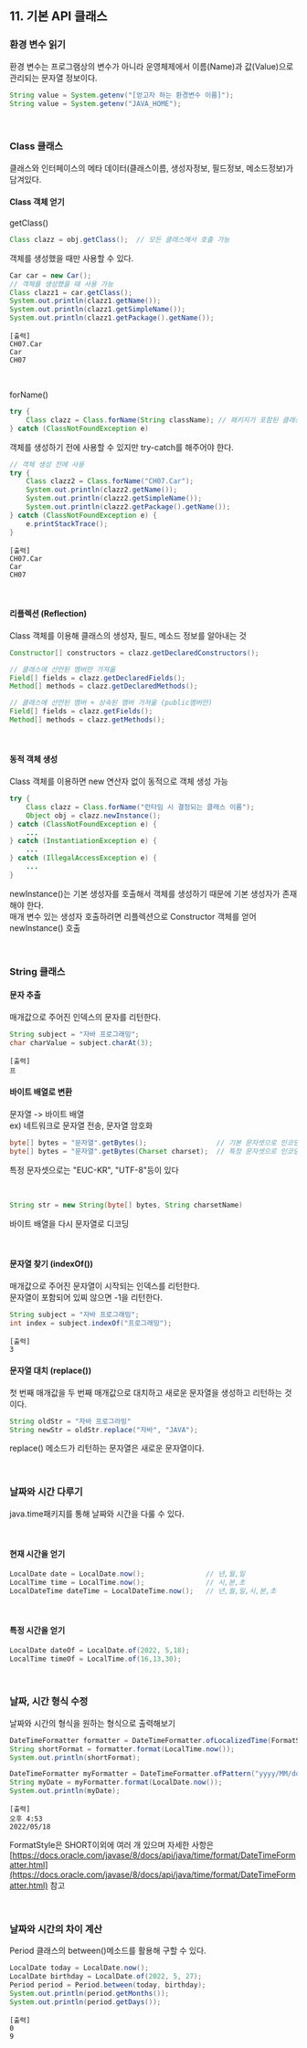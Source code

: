 ## 11. 기본 API 클래스

### 환경 변수 읽기
환경 변수는 프로그램상의 변수가 아니라 운영체제에서 이름(Name)과 값(Value)으로 관리되는 문자열 정보이다.

``` java
String value = System.getenv("[얻고자 하는 환경변수 이름]");
String value = System.getenv("JAVA_HOME");
```

<br>

### Class 클래스
클래스와 인터페이스의 메타 데이터(클래스이름, 생성자정보, 필드정보, 메소드정보)가 담겨있다.

#### Class 객체 얻기

getClass()
``` java
Class clazz = obj.getClass();  // 모든 클래스에서 호출 가능
```

객체를 생성했을 때만 사용할 수 있다.

``` java
Car car = new Car();
// 객체를 생성했을 때 사용 가능
Class clazz1 = car.getClass();
System.out.println(clazz1.getName());
System.out.println(clazz1.getSimpleName());
System.out.println(clazz1.getPackage().getName());
```
```
[출력]
CH07.Car
Car
CH07
```

<br>

forName()
``` java
try {
    Class clazz = Class.forName(String className); // 패키지가 포함된 클래스이름을 매개값으로
} catch (ClassNotFoundException e)
```

객체를 생성하기 전에 사용할 수 있지만 try-catch를 해주어야 한다.

``` java
// 객체 생성 전에 사용
try {
    Class clazz2 = Class.forName("CH07.Car");
    System.out.println(clazz2.getName());
    System.out.println(clazz2.getSimpleName());
    System.out.println(clazz2.getPackage().getName());
} catch (ClassNotFoundException e) {
    e.printStackTrace();
}
```
```
[출력]
CH07.Car
Car
CH07
```

<br>

#### 리플렉션 (Reflection)
Class 객체를 이용해 클래스의 생성자, 필드, 메소드 정보를 알아내는 것

``` java
Constructor[] constructors = clazz.getDeclaredConstructors();

// 클래스에 선언된 멤버만 가져옮
Field[] fields = clazz.getDeclaredFields();
Method[] methods = clazz.getDeclaredMethods();

// 클래스에 선언된 멤버 + 상속된 멤버 가져옮 (public멤버만)
Field[] fields = clazz.getFields();
Method[] methods = clazz.getMethods();
```

<br>

#### 동적 객체 생성
Class 객체를 이용하면 new 연산자 없이 동적으로 객체 생성 가능

``` java
try {
    Class clazz = Class.forName("런타임 시 결정되는 클래스 이름");
    Object obj = clazz.newInstance();
} catch (ClassNotFoundException e) {
    ...
} catch (InstantiationException e) {
    ...
} catch (IllegalAccessException e) {
    ...
}
```
newInstance()는 기본 생성자를 호출해서 객체를 생성하기 때문에 기본 생성자가 존재해야 한다.  
매개 변수 있는 생성자 호출하려면 리플렉션으로 Constructor 객체를 얻어 newInstance() 호출

<br>

### String 클래스

#### 문자 추출
매개값으로 주어진 인덱스의 문자를 리턴한다.
``` java
String subject = "자바 프로그래밍";
char charValue = subject.charAt(3);
```
```
[출력]
프
```

#### 바이트 배열로 변환
문자열 -> 바이트 배열  
ex) 네트워크로 문자열 전송, 문자열 암호화

``` java
byte[] bytes = "문자열".getBytes();                 // 기본 문자셋으로 인코딩된 바이트 배열 리턴
byte[] bytes = "문자열".getBytes(Charset charset);  // 특정 문자셋으로 인코딩된 바이트 배열 리턴
```
특정 문자셋으로는 "EUC-KR", "UTF-8"등이 있다

<br>

``` java
String str = new String(byte[] bytes, String charsetName)
```
바이트 배열을 다시 문자열로 디코딩

<br>

#### 문자열 찾기 (indexOf())
매개값으로 주어진 문자열이 시작되는 인덱스를 리턴한다.  
문자열이 포함되어 있찌 않으면 -1을 리턴한다.

``` java
String subject = "자바 프로그래밍";
int index = subject.indexOf("프로그래밍");
```
```
[출력]
3
```

#### 문자열 대치 (replace())
첫 번째 매개값을 두 번째 매개값으로 대치하고 새로운 문자열을 생성하고 리턴하는 것이다.
``` java
String oldStr = "자바 프로그라밍"
String newStr = oldStr.replace("자바", "JAVA");
```
replace() 메소드가 리턴하는 문자열은 새로운 문자열이다.

<br>

### 날짜와 시간 다루기

java.time패키지를 통해 날짜와 시간을 다룰 수 있다.

<br>

#### 현재 시간을 얻기
``` java
LocalDate date = LocalDate.now();               // 년,월,일
LocalTime time = LocalTime.now();               // 시,분,초
LocalDateTime dateTime = LocalDateTime.now();   // 년,월,일,시,분,초
```

<br>

#### 특정 시간을 얻기
``` java
LocalDate dateOf = LocalDate.of(2022, 5,18);
LocalTime timeOf = LocalTime.of(16,13,30);
```

<br>

### 날짜, 시간 형식 수정
날짜와 시간의 형식을 원하는 형식으로 출력해보기
``` java
DateTimeFormatter formatter = DateTimeFormatter.ofLocalizedTime(FormatStyle.SHORT);
String shortFormat = formatter.format(LocalTime.now());
System.out.println(shortFormat);

DateTimeFormatter myFormatter = DateTimeFormatter.ofPattern("yyyy/MM/dd");
String myDate = myFormatter.format(LocalDate.now());
System.out.println(myDate);
```
```
[출력]
오후 4:53
2022/05/18
```

FormatStyle은 SHORT이외에 여러 개 있으며 자세한 사항은
[https://docs.oracle.com/javase/8/docs/api/java/time/format/DateTimeFormatter.html](https://docs.oracle.com/javase/8/docs/api/java/time/format/DateTimeFormatter.html) 참고

<br>

### 날짜와 시간의 차이 계산
Period 클래스의 between()메소드를 활용해 구할 수 있다.

``` java
LocalDate today = LocalDate.now();
LocalDate birthday = LocalDate.of(2022, 5, 27);
Period period = Period.between(today, birthday);
System.out.println(period.getMonths());
System.out.println(period.getDays());
```

```
[출력]
0
9
```